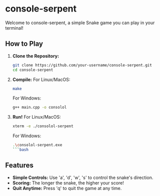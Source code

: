 # console-serpent
Welcome to console-serpent, a simple Snake game you can play in your terminal!


## How to Play

1. **Clone the Repository:**
   ```bash
   git clone https://github.com/your-username/console-serpent.git
   cd console-serpent
   ```
   
2. **Compile:**
   For Linux/MacOS:
   ```bash
   make
   ````
   For Windows:
   ```bash
   g++ main.cpp -o consolol

3. **Run!**
   For Linux/MacOS:
   ```bash
   xterm -e ./consolol-serpent
   ```
   For Windows:
   ```bash
   .\consolol-serpent.exe
   ```bash

## Features

- **Simple Controls:** Use 'a', 'd', 'w', 's' to control the snake's direction.
- **Scoring:** The longer the snake, the higher your score!
- **Quit Anytime:** Press 'q' to quit the game at any time.

     
